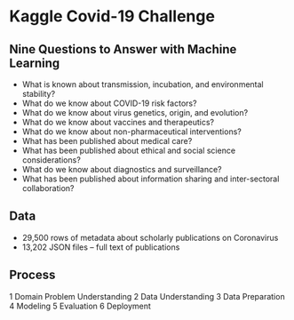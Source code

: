 # Kaggle Covid-19 Challenge

## Nine Questions to Answer with Machine Learning
* What is known about transmission, incubation, and environmental stability?
* What do we know about COVID-19 risk factors?
* What do we know about virus genetics, origin, and evolution?
* What do we know about vaccines and therapeutics?
* What do we know about non-pharmaceutical interventions?
* What has been published about medical care?
* What has been published about ethical and social science considerations?
* What do we know about diagnostics and surveillance?
* What has been published about information sharing and inter-sectoral collaboration?


## Data
* 29,500 rows of metadata about scholarly publications on Coronavirus
* 13,202 JSON files – full text of publications

## Process
1 Domain Problem Understanding
2 Data Understanding
3 Data Preparation
4 Modeling
5 Evaluation
6 Deployment
